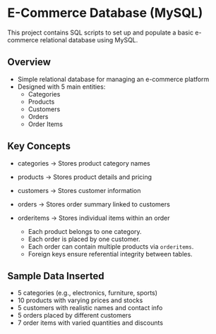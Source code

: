 #  E-Commerce Database (MySQL)

This project contains SQL scripts to set up and populate a basic e-commerce relational database using MySQL.

## Overview

- Simple relational database for managing an e-commerce platform
- Designed with 5 main entities:
  - Categories
  - Products
  - Customers
  - Orders
  - Order Items

## Key Concepts
 
- categories  -> Stores product category names            
- products    -> Stores product details and pricing          
- customers   -> Stores customer information                 
- orders      -> Stores order summary linked to customers    
- orderitems  -> Stores individual items within an order 


  - Each product belongs to one category.
  - Each order is placed by one customer.
  - Each order can contain multiple products via `orderitems`.
  - Foreign keys ensure referential integrity between tables.

## Sample Data Inserted

- 5 categories (e.g., electronics, furniture, sports)
- 10 products with varying prices and stocks
- 5 customers with realistic names and contact info
- 5 orders placed by different customers
- 7 order items with varied quantities and discounts
